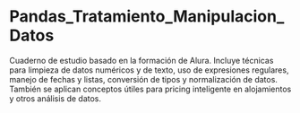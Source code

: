 # Pandas_Tratamiento_Manipulacion_Datos
Cuaderno de estudio basado en la formación de Alura. Incluye técnicas para limpieza de datos numéricos y de texto, uso de expresiones regulares, manejo de fechas y listas, conversión de tipos y normalización de datos. También se aplican conceptos útiles para pricing inteligente en alojamientos y otros análisis de datos.

